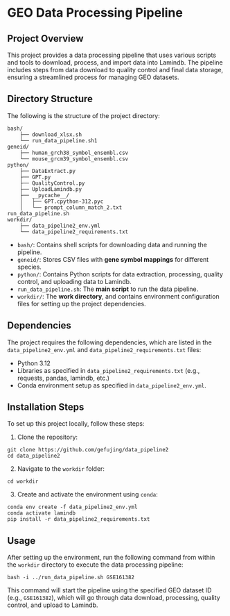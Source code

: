 # GEO Data Processing Pipeline
## Project Overview
This project provides a data processing pipeline that uses various scripts and tools to download, process, and import data into Lamindb. The pipeline includes steps from data download to quality control and final data storage, ensuring a streamlined process for managing GEO datasets.

## Directory Structure
The following is the structure of the project directory:

```
bash/
    ├── download_xlsx.sh
    └── run_data_pipeline.sh1
geneid/
    ├── human_grch38_symbol_ensembl.csv
    └── mouse_grcm39_symbol_ensembl.csv
python/
    ├── DataExtract.py
    ├── GPT.py
    ├── QualityControl.py
    ├── UploadLamindb.py
    ├── __pycache__/
    │   ├── GPT.cpython-312.pyc
    │   └── prompt_column_match_2.txt
run_data_pipeline.sh
workdir/
    ├── data_pipeline2_env.yml
    └── data_pipeline2_requirements.txt
```
* `bash/`: Contains shell scripts for downloading data and running the pipeline.
* `geneid/`: Stores CSV files with __gene symbol mappings__ for different species.
* `python/`: Contains Python scripts for data extraction, processing, quality control, and uploading data to Lamindb.
* `run_data_pipeline.sh`: The __main script__ to run the data pipeline.
* `workdir/`: The __work directory__, and contains environment configuration files for setting up the project dependencies.

## Dependencies
The project requires the following dependencies, which are listed in the `data_pipeline2_env.yml` and `data_pipeline2_requirements.txt` files:
* Python 3.12
* Libraries as specified in `data_pipeline2_requirements.txt` (e.g., requests, pandas, lamindb, etc.)
* Conda environment setup as specified in `data_pipeline2_env.yml`.

## Installation Steps
To set up this project locally, follow these steps:
1. Clone the repository:

```
git clone https://github.com/gefujing/data_pipeline2
cd data_pipeline2
```

2. Navigate to the `workdir` folder:

```
cd workdir
```

3. Create and activate the environment using `conda`:

```
conda env create -f data_pipeline2_env.yml
conda activate lamindb
pip install -r data_pipeline2_requirements.txt
```

## Usage
After setting up the environment, run the following command from within the `workdir` directory to execute the data processing pipeline:

```
bash -i ../run_data_pipeline.sh GSE161382
```
This command will start the pipeline using the specified GEO dataset ID (e.g., `GSE161382`), which will go through data download, processing, quality control, and upload to Lamindb.


















